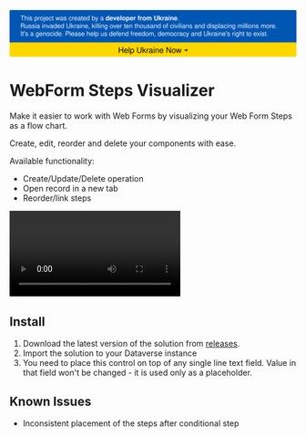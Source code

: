 [![SWUbanner](https://raw.githubusercontent.com/vshymanskyy/StandWithUkraine/main/banner-direct-single.svg)](https://vshymanskyy.github.io/StandWithUkraine)

# WebForm Steps Visualizer

Make it easier to work with Web Forms by visualizing your Web Form Steps as a flow chart.

Create, edit, reorder and delete your components with ease.

Available functionality:

* Create/Update/Delete operation
* Open record in a new tab
* Reorder/link steps

![Demo](https://github.com/OOlashyn/PCF-WebFormStepVisualizer/blob/master/Screenshots/WebFormStepVisualizer_v1.mp4?raw=true)

## Install

1. Download the latest version of the solution from [releases](https://github.com/OOlashyn/PCF-WebFormStepVisualizer/releases).
2. Import the solution to your Dataverse instance
3. You need to place this control on top of any single line text field. Value in that field won't be changed - it is used only as a placeholder.

## Known Issues

* Inconsistent placement of the steps after conditional step


